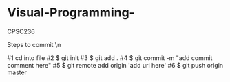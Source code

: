 # Visual-Programming-
CPSC236

Steps to commit \n

#1 cd into file 
#2 $ git init
#3 $ git add .
#4 $ git commit -m "add commit comment here"
#5 $ git remote add origin 'add url here'
#6 $ git push origin master
